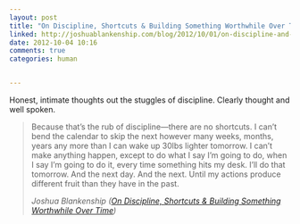 ```yaml
---
layout: post
title: "On Discipline, Shortcuts & Building Something Worthwhile Over Time"
linked: http://joshuablankenship.com/blog/2012/10/01/on-discipline-and-shortcuts/
date: 2012-10-04 10:16
comments: true
categories: human


---
```

Honest, intimate thoughts out the stuggles of discipline. Clearly thought and well spoken.

<blockquote>
Because that’s the rub of discipline—there are no shortcuts. I can’t bend the calendar to skip the next however many weeks, months, years any more than I can wake up 30lbs lighter tomorrow. I can’t make anything happen, except to do what I say I’m going to do, when I say I’m going to do it, every time something hits my desk. I’ll do that tomorrow. And the next day. And the next. Until my actions produce different fruit than they have in the past.

<cite>Joshua Blankenship (<a href="http://joshuablankenship.com/blog/2012/10/01/on-discipline-and-shortcuts/">On Discipline, Shortcuts & Building Something Worthwhile Over Time</a>)</cite>
</blockquote>
